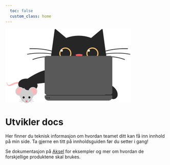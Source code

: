 ```yaml
---
  toc: false
  custom_class: home
---
```

![Katten min sitter og jobber på en PC](./katt/katt-pc.svg "PC-katt")

# Utvikler docs
Her finner du teknisk informasjon om hvordan teamet ditt kan få inn innhold på min side. Ta gjerne en titt på innholdsguiden før du setter i gang!

Se dokumentasjon på [Aksel](https://aksel.nav.no/god-praksis/artikler/hva-moter-brukerne-som-logger-inn-pa-navno?tema=innholdsarbeid) for eksempler og mer om hvordan de forskjellige produktene skal brukes.